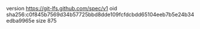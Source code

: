 version https://git-lfs.github.com/spec/v1
oid sha256:c0f845b7569d34b57725bbd8dde109fcfdcbdd65104eeb7b5e24b34edba9965e
size 875
